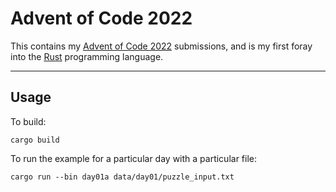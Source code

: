 # Advent of Code 2022

This contains my [Advent of Code 2022](https://adventofcode.com/2022) submissions,
and is my first foray into the [Rust](https://www.rust-lang.org/) programming language.

---

## Usage

To build:

```
cargo build
```

To run the example for a particular day with a particular file:

```
cargo run --bin day01a data/day01/puzzle_input.txt
```
